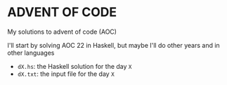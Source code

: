 # ADVENT OF CODE

My solutions to advent of code (AOC)

I'll start by solving AOC 22 in Haskell, but maybe I'll do other years and in other languages

* `dX.hs`: the Haskell solution for the day `X`
* `dX.txt`: the input file for the day `X`